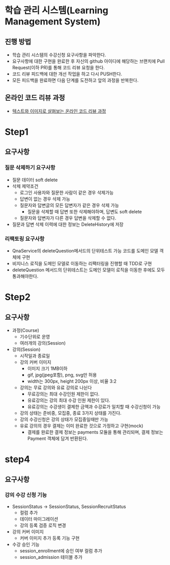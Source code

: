 # 학습 관리 시스템(Learning Management System)
## 진행 방법
* 학습 관리 시스템의 수강신청 요구사항을 파악한다.
* 요구사항에 대한 구현을 완료한 후 자신의 github 아이디에 해당하는 브랜치에 Pull Request(이하 PR)를 통해 코드 리뷰 요청을 한다.
* 코드 리뷰 피드백에 대한 개선 작업을 하고 다시 PUSH한다.
* 모든 피드백을 완료하면 다음 단계를 도전하고 앞의 과정을 반복한다.

## 온라인 코드 리뷰 과정
* [텍스트와 이미지로 살펴보는 온라인 코드 리뷰 과정](https://github.com/next-step/nextstep-docs/tree/master/codereview)


# Step1
## 요구사항
### 질문 삭제하기 요구사항
- 질문 데이터 soft delete
- 삭제 제약조건
  - 로그인 사용자와 질문한 사람이 같은 경우 삭제가능
  - 답변이 없는 경우 삭제 가능
  - 질문자와 답변글의 모든 답변자가 같은 경우 삭제 가능
    - 질문을 삭제할 때 답변 또한 삭제해야하며, 답변도 soft delete
  - 질문자와 답변자가 다른 경우 답변을 삭제할 수 없다.
- 질문과 답변 삭제 이력에 대한 정보는 DeleteHistory에 저장
### 리팩토링 요구사항
- QnaService의 deleteQuestion메서드의 단위테스트 가능 코드를 도메인 모델 객체에 구현
- 비지니스 로직을 도메인 모델로 이동하는 리팩터링을 진행할 때 TDD로 구현
- deleteQuestion 메서드의 단위테스트는 도메인 모델이 로직을 이동한 후에도 모두 통과해야한다.

# Step2
## 요구사항
- 과정(Course)
  - 기수단위로 운영
  - 여러개의 강의(Session)
- 강의(Session)
  - 시작일과 종료일
  - 강의 커버 이미지
    - 이미지 크기 1MB이하
    - gif, jpg(jpeg포함), png, svg만 허용
    - width는 300px, height 200px 이상, 비율 3:2 
  - 강의는 무료 강의와 유료 강의로 나뉜다
    - 무료강의는 최대 수강인원 제한이 없다.
    - 유료강의는 강의 최대 수강 인원 제한이 있다.
    - 유료강의는 수강생이 결제한 금액과 수강료가 일치할 때 수강신청이 가능
  - 강의 상태는 준비중, 모집중, 종료 3가지 상태를 가진다.
  - 강의 수강신청은 강의 상태가 모집중일때만 가능
  - 유료 강의의 경우 결제는 이미 완료한 것으로 가정하고 구현(mock)
    - 결제를 완료한 결제 정보는 payments 모듈을 통해 관리되며, 결제 정보는 Payment 객체에 담겨 반환된다.

# step4
## 요구사항
### 강의 수강 신청 기능
- SessionStatus -> SessionStatus, SessionRecruitStatus
  - 컬럼 추가
  - 데이터 마이그레이션
  - 강의 등록 검증 로직 변경
- 강의 커버 이미지
  - 커버 이미지 추가 등록 기능 구현
- 수강 승인 기능
  - session_enrollment에 승인 여부 컬럼 추가
  - session_admission 테이블 추가